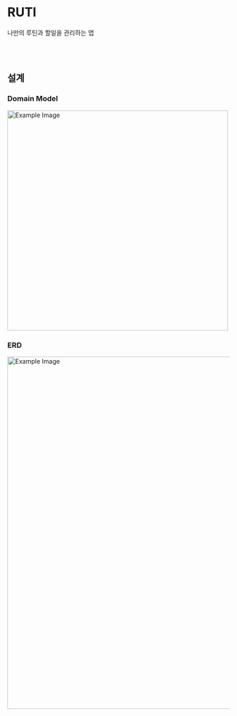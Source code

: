 # RUTI
나만의 루틴과 할일을 관리하는 앱

<br>
<br>

## 설계

### Domain Model
<img src="https://github.com/jjinleee/RUTI/assets/93428123/e5940731-34f0-4209-8deb-7b7168c49887" alt="Example Image" width="500">

<br>

### ERD
<img src="https://github.com/jjinleee/RUTI/assets/93428123/af3f1de8-b235-4251-a0d5-37a5e95ed073" alt="Example Image" width="800">
